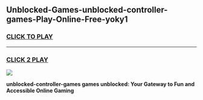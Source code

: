 
## Unblocked-Games-unblocked-controller-games-Play-Online-Free-yoky1
<h3>
<a href="https://premium76.site?title=unblocked-controller-games&ref=26A">CLICK TO PLAY</a></h3>
<hr>

<h3>
<a href="https://premium76.site?title=unblocked-controller-games&ref=26A">CLICK 2 PLAY</a>
  
</h3>

<a href="https://premium76.site?title=unblocked-controller-games&ref=26A"><img src="https://clearcache.store/games.png"></a>


**unblocked-controller-games games unblocked: Your Gateway to Fun and Accessible Online Gaming**
